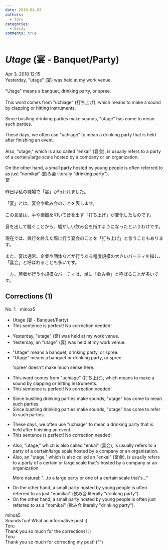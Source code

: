 ```yaml
---
date: 2018-04-03
authors:
  - toru
categories:
  - Essay
comments: true
---
```


# <strong><em>Utage</strong></em> (宴 - Banquet/Party)
<div class="date">Apr 3, 2018 12:15</div>
<div id="post"><div id="body_show_ori">
Yesterday, "utage" (宴) was held at my work venue.<br/><br/>"Utage" means a banquet, drinking party, or spree.<br/><br/>This word comes from "uchiage" (打ち上げ), which means to make a sound by clapping or hitting instruments.<br/><br/>Since bustling drinking parties make sounds, "utage" has come to mean such parties.<br/><br/>These days, we often use "uchiage" to mean a drinking party that is held after finishing an event.<br/><br/>Also, "utage," which is also called "enkai" (宴会), is usually refers to a party of a certain/large scale hosted by a company or an organization.<br/><br/>On the other hand, a small party hosted by young people is often referred to as just "nomikai" (飲み会 literally "drinking party").
</div></div>

<!-- more -->

<div id="post_ja"><div id="body_show_mo">
宴<br/><br/>昨日は私の職場で「宴」が行われました。<br/><br/>「宴」とは、宴会や飲み会のことを表します。<br/><br/>この言葉は、手や楽器を叩いて音を出す「打ち上げ」が変化したものです。<br/><br/>音を出して騒ぐことから、騒がしい飲み会を指すようになったというわけです。<br/><br/>現在では、興行を終えた際に行う宴会のことを「打ち上げ」と言うこともあります。<br/><br/>また、宴は通常、企業や団体などが行うある程度規模の大きいパーティを指し、「宴会」と呼ばれることも多いです。<br/><br/>一方、若者が行う小規模なパーティは、単に「飲み会」と呼ばることが多いです。
</div></div>

## Corrections (1)
<div id="block"><div class="first_name"> No. 1　<span class="just_name">minoa5</span></div><div id="block2">
<ul class="correction_field">
<li class="incorrect">Utage (宴 - Banquet/Party)</li>
<li class="corrected perfect">This sentence is perfect! No correction needed!</li>
</ul>
<ul class="correction_field">
<li class="incorrect">Yesterday, "utage" (宴) was held at my work venue.</li>
<li class="corrected correct">
Yesterday, <span class="f_red">an </span>"utage" (宴) was held at my work venue.
</li>
</ul>
<ul class="correction_field">
<li class="incorrect">"Utage" means a banquet, drinking party, or spree.</li>
<li class="corrected correct">
"Utage" means a banquet <span class="f_red">or </span>drinking party<span class="sline"><span class="f_gray">, or spree</span></span>.
<p class="correction_comment">'spree' doesn't make much sense here.</p>
</li>
</ul>
<ul class="correction_field">
<li class="incorrect">This word comes from "uchiage" (打ち上げ), which means to make a sound by clapping or hitting instruments.</li>
<li class="corrected perfect">This sentence is perfect! No correction needed!</li>
</ul>
<ul class="correction_field">
<li class="incorrect">Since bustling drinking parties make sounds, "utage" has come to mean such parties.</li>
<li class="corrected correct">
Since bustling drinking parties make sounds, "utage" has come to <span class="f_red">refer to </span>such parties.
</li>
</ul>
<ul class="correction_field">
<li class="incorrect">These days, we often use "uchiage" to mean a drinking party that is held after finishing an event.</li>
<li class="corrected perfect">This sentence is perfect! No correction needed!</li>
</ul>
<ul class="correction_field">
<li class="incorrect">Also, "utage," which is also called "enkai" (宴会), is usually refers to a party of a certain/large scale hosted by a company or an organization.</li>
<li class="corrected correct">
Also, <span class="f_red">an </span>"utage," which is also called <span class="f_red">an</span> "enkai" (宴会),<span class="sline"><span class="f_gray"> is </span></span>usually refers to a party of a certain <span class="f_red">or </span>large scale <span class="f_red">that's </span>hosted by a company or an organization.
<p class="correction_comment">More natural: "...to a large party or one of a certain scale that's..."</p>
</li>
</ul>
<ul class="correction_field">
<li class="incorrect">On the other hand, a small party hosted by young people is often referred to as just "nomikai" (飲み会 literally "drinking party").</li>
<li class="corrected correct">
On the other hand, a small party hosted by young people is often <span class="f_red">just </span> referred to as <span class="f_red">a</span> "nomikai" (飲み会 literally "drinking party").
</li>
</ul>
</div><div class="name"><span class="just_name">minoa5</span><br>
Sounds fun! What an informative post :)
</div>
<div class="name"><span class="just_name">Toru</span><br>
Thank you so much for the corrections! :)
</div>
<div class="name"><span class="just_name">Toru</span><br>
Thank you so much for correcting my post! (^^)
</div>
</div>
